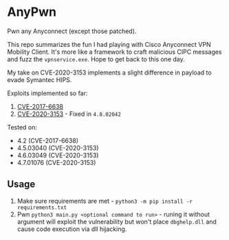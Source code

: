 # AnyPwn 

Pwn any Anyconnect (except those patched). 

This repo summarizes the fun I had playing with Cisco Anyconnect VPN Mobility Client. It's more like a framework to craft
malicious CIPC messages and fuzz the `vpnservice.exe`. Hope to get back to this one day.

My take on CVE-2020-3153 implements a slight difference in payload to evade Symantec HIPS.

Exploits implemented so far:
1. [CVE-2017-6638](https://tools.cisco.com/security/center/content/CiscoSecurityAdvisory/cisco-sa-20170607-anyconnect) 
2. [CVE-2020-3153](https://tools.cisco.com/security/center/content/CiscoSecurityAdvisory/cisco-sa-anyconnect-dll-F26WwJW) - Fixed in `4.8.02042`

Tested on:
* 4.2 (CVE-2017-6638)
* 4.5.03040 (CVE-2020-3153)
* 4.6.03049 (CVE-2020-3153)
* 4.7.01076 (CVE-2020-3153)

## Usage

1. Make sure requirements are met - `python3 -m pip install -r requirements.txt`
2. Pwn `python3 main.py <optional command to run>` - runing it without argument will exploit the vulnerability but won't place `dbghelp.dll` and cause code execution via dll hijacking. 
